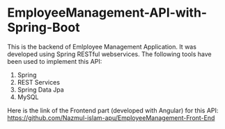 # EmployeeManagement-API-with-Spring-Boot
This is the backend of Emlployee Management Application. It was developed using Spring RESTful webservices. The following tools have been used to implement this API:
1. Spring
2. REST Services
3. Spring Data Jpa
4. MySQL

Here is the link of the Frontend part (developed with Angular) for this API:
https://github.com/Nazmul-islam-apu/EmployeeManagement-Front-End 
